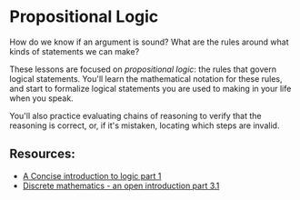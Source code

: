 # Propositional Logic

How do we know if an argument is sound? What are the rules around what kinds of statements we can make?

These lessons are focused on _propositional logic_: the rules that govern logical statements. You'll learn the mathematical notation for these rules, and start to formalize logical statements you are used to making in your life when you speak.

You'll also practice evaluating chains of reasoning to verify that the reasoning is correct, or, if it's mistaken, locating which steps are invalid.

## Resources:
- [A Concise introduction to logic part 1](https://open.umn.edu/opentextbooks/textbooks/452)
- [Discrete mathematics - an open introduction part 3.1](http://discrete.openmathbooks.org/dmoi3/sec_propositional.html)
